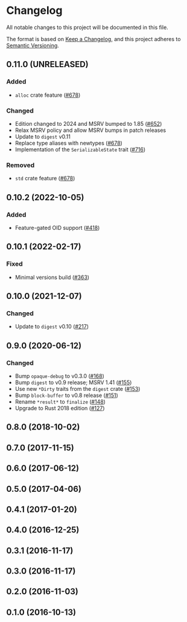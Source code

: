 # Changelog

All notable changes to this project will be documented in this file.

The format is based on [Keep a Changelog](https://keepachangelog.com/en/1.0.0/),
and this project adheres to [Semantic Versioning](https://semver.org/spec/v2.0.0.html).

## 0.11.0 (UNRELEASED)
### Added
- `alloc` crate feature ([#678])

### Changed
- Edition changed to 2024 and MSRV bumped to 1.85 ([#652])
- Relax MSRV policy and allow MSRV bumps in patch releases
- Update to `digest` v0.11
- Replace type aliases with newtypes ([#678])
- Implementation of the `SerializableState` trait ([#716])

### Removed
- `std` crate feature ([#678])

[#652]: https://github.com/RustCrypto/hashes/pull/652
[#678]: https://github.com/RustCrypto/hashes/pull/678
[#716]: https://github.com/RustCrypto/hashes/pull/716

## 0.10.2 (2022-10-05)
### Added
- Feature-gated OID support ([#418])

[#418]: https://github.com/RustCrypto/hashes/pull/418

## 0.10.1 (2022-02-17)
### Fixed
- Minimal versions build ([#363])

[#363]: https://github.com/RustCrypto/hashes/pull/363

## 0.10.0 (2021-12-07)
### Changed
- Update to `digest` v0.10 ([#217])

[#217]: https://github.com/RustCrypto/hashes/pull/217

## 0.9.0 (2020-06-12)
### Changed
- Bump `opaque-debug` to v0.3.0 ([#168])
- Bump `digest` to v0.9 release; MSRV 1.41 ([#155])
- Use new `*Dirty` traits from the `digest` crate ([#153])
- Bump `block-buffer` to v0.8 release ([#151])
- Rename `*result*` to `finalize` ([#148])
- Upgrade to Rust 2018 edition ([#127])

[#168]: https://github.com/RustCrypto/hashes/pull/168
[#155]: https://github.com/RustCrypto/hashes/pull/155
[#153]: https://github.com/RustCrypto/hashes/pull/153
[#151]: https://github.com/RustCrypto/hashes/pull/151
[#148]: https://github.com/RustCrypto/hashes/pull/148
[#127]: https://github.com/RustCrypto/hashes/pull/127

## 0.8.0 (2018-10-02)

## 0.7.0 (2017-11-15)

## 0.6.0 (2017-06-12)

## 0.5.0 (2017-04-06)

## 0.4.1 (2017-01-20)

## 0.4.0 (2016-12-25)

## 0.3.1 (2016-11-17)

## 0.3.0 (2016-11-17)

## 0.2.0 (2016-11-03)

## 0.1.0 (2016-10-13)
